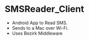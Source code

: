 # SMSReader_Client

* Android App to Read SMS. 
* Sends to a Mac over Wi-Fi.
* Uses Bezirk Middleware
